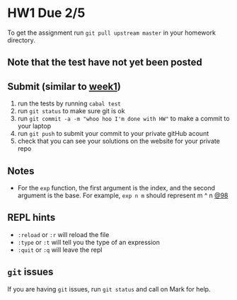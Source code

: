 # HW1 Due 2/5

To get the assignment run ```git pull upstream master``` in your homework directory.

## Note that the test have not yet been posted

## Submit (similar to [week1](../week1))
1. run the tests by running ```cabal test``` 
1. run ```git status``` to make sure git is ok
1. run ```git commit -a -m "whoo hoo I'm done with HW"``` to make a commit to your laptop
1. run ```git push``` to submit your commit to your private gitHub acount
1. check that you can see your solutions on the website for your private repo

## Notes
* For the `exp` function, the first argument is the index, and the second argument is the base. For example, `exp n m` should represent m ^ n [@98](https://piazza.com/class/jr9fgrf7efv7j0?cid=98)

## REPL hints
* `:reload` or `:r` will reload the file
* `:type` or `:t` will tell you the type of an expression
* `:quit` or `:q` will leave the repl

## ```git``` issues
If you are having ```git``` issues, run ```git status``` and call on Mark for help.
